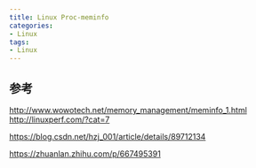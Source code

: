 ```yaml
---
title: Linux Proc-meminfo
categories: 
- Linux
tags:
- Linux
---
```


## 参考
http://www.wowotech.net/memory_management/meminfo_1.html
http://linuxperf.com/?cat=7

https://blog.csdn.net/hzj_001/article/details/89712134


https://zhuanlan.zhihu.com/p/667495391
